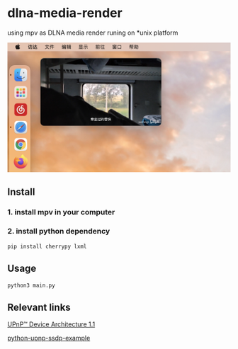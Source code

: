 # dlna-media-render

using mpv as DLNA media render runing on *unix platform

![demo](demo.png)

## Install

### 1. install mpv in your computer

### 2. install python dependency

```shell
pip install cherrypy lxml
```



## Usage

```shell
python3 main.py
```

## Relevant links

[UPnP™ Device Architecture 1.1](http://upnp.org/specs/arch/UPnP-arch-DeviceArchitecture-v1.1.pdf)

[python-upnp-ssdp-example](https://github.com/ZeWaren/python-upnp-ssdp-example)
